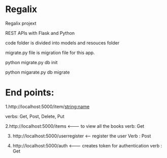 # Regalix
Regalix projext

REST APIs with Flask and Python

code folder is divided into models and resouces folder

migrate.py file is migration file for this app.
 
python migrate.py db init
 
python migarate.py db migrate
 
  

# End points:

1.http://localhost:5000/item/<string:name>

verbs: Get, Post, Delete, Put

2.http://localhost:5000/items  <--- to view all the books
 verb: Get
 
3. http://localhost:5000/userregister  <-- register the user
Verb : Post

4. http://localhost:5000/auth <--- creates token for authentication
   verb : Get
  
